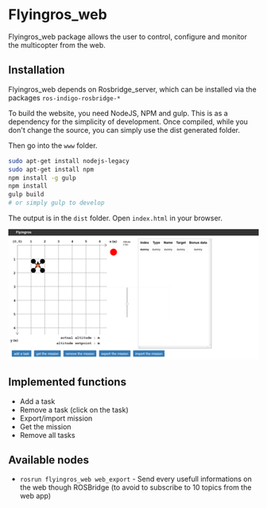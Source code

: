 # Flyingros\_web

Flyingros\_web package allows the user to control, configure and monitor the multicopter from the web.

## Installation

Flyingros\_web depends on Rosbridge\_server, which can be installed via the packages `ros-indigo-rosbridge-*`

To build the website, you need NodeJS, NPM and gulp. This is as a dependency for the simplicity of development. Once compiled, while you don't change the source, you can simply use the dist generated folder.

Then go into the `www` folder.

```bash
sudo apt-get install nodejs-legacy  
sudo apt-get install npm  
npm install -g gulp  
npm install  
gulp build
# or simply gulp to develop
```


The output is in the `dist` folder. Open `index.html` in your browser.

![Website image](images/website.png)

## Implemented functions

* Add a task 
* Remove a task \(click on the task\)
* Export/import mission
* Get the mission
* Remove all tasks

## Available nodes

* `rosrun flyingros_web web_export` - Send every usefull informations on the web though ROSBridge \(to avoid to subscribe to 10 topics from the web app\)



